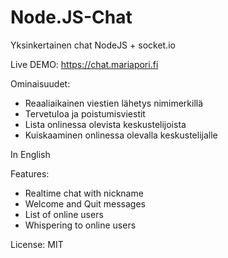 # Node.JS-Chat

Yksinkertainen chat NodeJS + socket.io

Live DEMO: https://chat.mariapori.fi

Ominaisuudet:

- Reaaliaikainen viestien lähetys nimimerkillä
- Tervetuloa ja poistumisviestit
- Lista onlinessa olevista keskustelijoista
- Kuiskaaminen onlinessa olevalla keskustelijalle

In English

Features:

- Realtime chat with nickname
- Welcome and Quit messages
- List of online users
- Whispering to online users



License: MIT
